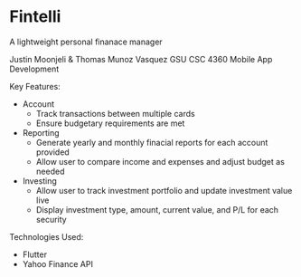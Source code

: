 # Fintelli

A lightweight personal finanace manager

Justin Moonjeli & Thomas Munoz Vasquez
GSU CSC 4360 Mobile App Development

Key Features:
- Account
	- Track transactions between multiple cards
	- Ensure budgetary requirements are met
- Reporting
	- Generate yearly and monthly finacial reports for each account provided
	- Allow user to compare income and expenses and adjust budget as needed
- Investing
	- Allow user to track investment portfolio and update investment value live
	- Display investment type, amount, current value, and P/L for each security

Technologies Used:
- Flutter
- Yahoo Finance API 
